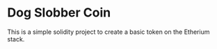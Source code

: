 # Dog Slobber Coin

This is a simple solidity project to create a basic token on the Etherium stack.

